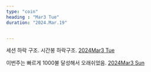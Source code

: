 ```yaml
---
type: "coin"
heading : "Mar3 Tue"
duration: "2024.Mar.19"


---
```

 



세션 하락 구조. 시간봉 하락구조.
[2024Mar3 Tue](/todo/images/Document2024Mar3-Tue.pdf)



이번주는 빠르게 1000불 달성해서 오래쉬었음. 
[2024Mar3 Sun](/todo/images/Document2024Mar3-Sun.pdf)

